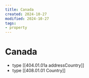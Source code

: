 ```yaml
---
title: Canada
created: 2024-10-27
modified: 2024-10-27
tags:
- property
---
```

# Canada
- type [[404.01.01a addressCountry]]
- type [[408.01.01 Country]]
